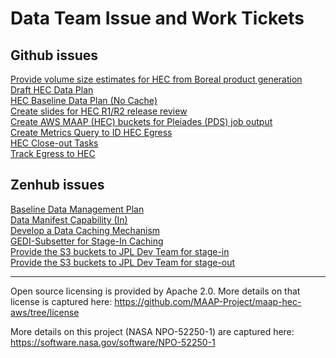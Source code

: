 # Data Team Issue and Work Tickets

## Github issues

[Provide volume size estimates for HEC from Boreal product generation](https://github.com/NASA-IMPACT/active-maap-sprint/issues/89)  
[Draft HEC Data Plan](https://github.com/NASA-IMPACT/active-maap-sprint/issues/127)  
[HEC Baseline Data Plan (No Cache)](https://github.com/NASA-IMPACT/active-maap-sprint/issues/225)  
[Create slides for HEC R1/R2 release review](https://github.com/NASA-IMPACT/active-maap-sprint/issues/277)  
[Create AWS MAAP (HEC) buckets for Pleiades (PDS) job output](https://github.com/NASA-IMPACT/active-maap-sprint/issues/244)  
[Create Metrics Query to ID HEC Egress](https://github.com/NASA-IMPACT/active-maap-sprint/issues/390)  
[HEC Close-out Tasks](https://github.com/NASA-IMPACT/active-maap-sprint/issues/398)  
[Track Egress to HEC](https://github.com/NASA-IMPACT/active-maap-sprint/issues/248)  


## Zenhub issues

[Baseline Data Management Plan](https://github.com/MAAP-Project/maap-hec-aws/issues/66)  
[Data Manifest Capability (In)](https://github.com/MAAP-Project/maap-hec-aws/issues/85)  
[Develop a Data Caching Mechanism](https://github.com/MAAP-Project/maap-hec-aws/issues/125)  
[GEDI-Subsetter for Stage-In Caching](https://github.com/MAAP-Project/maap-hec-aws/issues/144)  
[Provide the S3 buckets to JPL Dev Team for stage-in](https://github.com/MAAP-Project/maap-hec-aws/issues/64)  
[Provide the S3 buckets to JPL Dev Team for stage-out ](https://github.com/MAAP-Project/maap-hec-aws/issues/65)  

<hr>

Open source licensing is provided by Apache 2.0. More details on that license is captured here: https://github.com/MAAP-Project/maap-hec-aws/tree/license

More details on this project (NASA NPO-52250-1) are captured here: https://software.nasa.gov/software/NPO-52250-1
